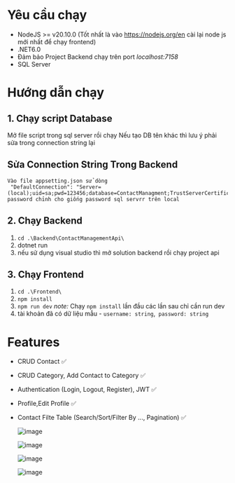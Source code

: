 # Yêu cầu chạy
- NodeJS >= v20.10.0 (Tốt nhất là vào https://nodejs.org/en cài lại node js mới nhất để chạy frontend)
- .NET6.0
- Đảm bảo Project Backend chạy trên port *localhost:7158*
- SQL Server
# Hướng dẫn chạy
## 1. Chạy script Database
Mở file script trong sql server rồi chạy
Nếu tạo DB tên khác thì lưu ý phải sửa trong connection string lại

## Sửa Connection String Trong Backend
```
Vào file appsetting.json sử dòng
 "DefaultConnection": "Server=(local);uid=sa;pwd=123456;database=ContactManagment;TrustServerCertificate=true"
password chỉnh cho giống password sql servrr trên local
```

## 2. Chạy Backend
1. `cd .\Backend\ContactManagementApi\`
2. dotnet run
3. nếu sử dụng visual studio thì mở solution backend rồi chạy project api
## 3. Chạy Frontend
1. `cd .\Frontend\`
2. `npm install`
3. `npm run dev`
  *note:* Chạy  `npm install` lần đầu các lần sau  chỉ cần run dev
4. tài khoản đã có dữ liệu mẫu - `username: string`,` password: string`

# Features
- CRUD Contact ✅
- CRUD Category, Add Contact to Category ✅
- Authentication (Login, Logout, Register), JWT ✅
- Profile,Edit Profile ✅
- Contact Filte Table (Search/Sort/Filter By ..., Pagination) ✅

  ![image](https://github.com/viettbq2002/Contact-Management-System/assets/98259617/99e9d540-8ef6-4109-be87-4e603098a1ed)

  ![image](https://github.com/viettbq2002/Contact-Management-System/assets/98259617/594a500d-faea-4c3f-9e87-80e86d93f7ac)

  ![image](https://github.com/viettbq2002/Contact-Management-System/assets/98259617/1db3ced2-6b37-40bb-8ce0-cd56919762b2)

  ![image](https://github.com/viettbq2002/Contact-Management-System/assets/98259617/cef29457-2feb-4392-80e0-8de5e909bcd0)



